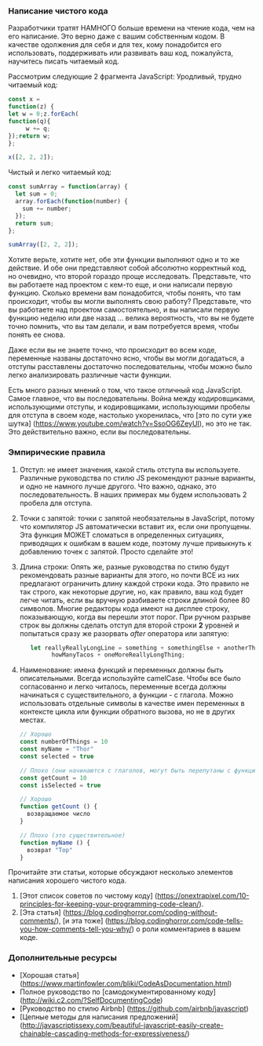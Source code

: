 ### Написание чистого кода

Разработчики тратят НАМНОГО больше времени на чтение кода, чем на его написание. Это верно даже с вашим собственным кодом. В качестве одолжения для себя и для тех, кому понадобится его использовать, поддерживать или развивать ваш код, пожалуйста, научитесь писать читаемый код.

Рассмотрим следующие 2 фрагмента JavaScript:
Уродливый, трудно читаемый код:

~~~ Javascript
const x =
function(z) {
let w = 0;z.forEach(
function(q){
     w += q;
});return w;
};

x([2, 2, 2]);
~~~

Чистый и легко читаемый код:

~~~ Javascript
const sumArray = function(array) {
  let sum = 0;
  array.forEach(function(number) {
    sum += number;
  });
  return sum;
};

sumArray([2, 2, 2]);
~~~

Хотите верьте, хотите нет, обе эти функции выполняют одно и то же действие. И обе они представляют собой абсолютно корректный код, но очевидно, что второй гораздо проще исследовать. Представьте, что вы работаете над проектом с кем-то еще, и они написали первую функцию. Сколько времени вам понадобится, чтобы понять, что там происходит, чтобы вы могли выполнять свою работу? Представьте, что вы работаете над проектом самостоятельно, и вы написали первую функцию неделю или две назад ... велика вероятность, что вы не будете точно помнить, что вы там делали, и вам потребуется время, чтобы понять ее снова.

Даже если вы не знаете точно, что происходит во всем коде, переменные названы достаточно ясно, чтобы вы могли догадаться, а отступы расставлены достаточно последовательны, чтобы можно было легко анализировать различные части функции.

Есть много разных мнений о том, что такое отличный код JavaScript. Самое главное, что вы последовательны. Война между кодировщиками, использующими отступы, и кодировщиками, использующими пробелы для отступа в своем коде, настолько укоренилась, что [это по сути уже шутка] (https://www.youtube.com/watch?v=SsoOG6ZeyUI), но это не так. Это действительно важно, если вы последовательны.

### Эмпирические правила

1. Отступ: не имеет значения, какой стиль отступа вы используете. Различные руководства по стилю JS рекомендуют разные варианты, и одно не намного лучше другого. Что важно, однако, это последовательность. В наших примерах мы будем использовать 2 пробела для отступа.

2. Точки с запятой: точки с запятой необязательны в JavaScript, потому что компилятор JS автоматически вставит их, если они пропущены. Эта функция МОЖЕТ сломаться в определенных ситуациях, приводящих к ошибкам в вашем коде, поэтому лучше привыкнуть к добавлению точек с запятой. Просто сделайте это!

3. Длина строки: Опять же, разные руководства по стилю будут рекомендовать разные варианты для этого, но почти ВСЕ из них предлагают ограничить длину каждой строки кода. Это правило не так строго, как некоторые другие, но, как правило, ваш код будет легче читать, если вы вручную разбиваете строки длиной более 80 символов. Многие редакторы кода имеют на дисплее строку, показывающую, когда вы перешли этот порог. При ручном разрыве строк вы должны сделать отступ для второй строки __2__ уровней и попытаться сразу же разорвать _after_ оператора или запятую:

   ~~~ Javascript
      let reallyReallyLongLine = something + somethingElse + anotherThing +
      		howManyTacos + oneMoreReallyLongThing;
   ~~~

   

4. Наименование: имена функций и переменных должны быть описательными. Всегда используйте camelCase. Чтобы все было согласованно и легко читалось, переменные всегда должны начинаться с существительного, а функции - с глагола. Можно использовать отдельные символы в качестве имен переменных в контексте цикла или функции обратного вызова, но не в других местах.

   ~~~ Javascript
   // Хорошо
   const numberOfThings = 10
   const myName = "Thor"
   const selected = true

   // Плохо (они начинаются с глаголов, могут быть перепутаны с функциями)
   const getCount = 10
   const isSelected = true

   // Хорошо
   function getCount () {
     возвращаемое число
   }

   // Плохо (это существительное)
   function myName () {
     возврат "Тор"
   }
   ~~~

Прочитайте эти статьи, которые обсуждают несколько элементов написания хорошего чистого кода.

1. [Этот список советов по чистому коду] (https://onextrapixel.com/10-principles-for-keeping-your-programming-code-clean/).
2. [Эта статья] (https://blog.codinghorror.com/coding-without-comments/), [и эта тоже] (https://blog.codinghorror.com/code-tells-you-how-comments-tell-you-why/) о роли комментариев в вашем коде.

### Дополнительные ресурсы

* [Хорошая статья] (https://www.martinfowler.com/bliki/CodeAsDocumentation.html)
* Полное руководство по [самодокументированному коду] (http://wiki.c2.com/?SelfDocumentingCode)
* [Руководство по стилю Airbnb] (https://github.com/airbnb/javascript)
* [Цепные методы для написания предложений] (http://javascriptissexy.com/beautiful-javascript-easily-create-chainable-cascading-methods-for-expressiveness/)